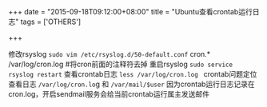 +++
date = "2015-09-18T09:12:00+08:00"
title = "Ubuntu查看crontab运行日志"
tags = ['OTHERS']

+++

修改rsyslog
`sudo vim /etc/rsyslog.d/50-default.conf`
cron.* /var/log/cron.log #将cron前面的注释符去掉 
重启rsyslog
`sudo service rsyslog restart`
查看crontab日志
`less /var/log/cron.log `
crontab问题定位
查看日志
`/var/log/cron.lo`g 和 `/var/mail/$user`
因为crontab运行日志记录在cron.log，开启sendmail服务会给当前crontab运行属主发送邮件